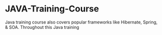 # JAVA-Training-Course
 Java training course also covers popular frameworks like Hibernate, Spring, &amp; SOA. Throughout this Java training
